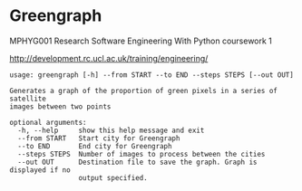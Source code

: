 Greengraph
==========

MPHYG001 Research Software Engineering With Python coursework 1

http://development.rc.ucl.ac.uk/training/engineering/

```
usage: greengraph [-h] --from START --to END --steps STEPS [--out OUT]

Generates a graph of the proportion of green pixels in a series of satellite
images between two points

optional arguments:
  -h, --help     show this help message and exit
  --from START   Start city for Greengraph
  --to END       End city for Greengraph
  --steps STEPS  Number of images to process between the cities
  --out OUT      Destination file to save the graph. Graph is displayed if no
                 output specified.
```

